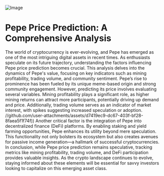 
![Image](https://github.com/user-attachments/assets/d7419ec9-dc67-403f-bf28-8faea5f1f74f)
# Pepe Price Prediction: A Comprehensive Analysis
The world of cryptocurrency is ever-evolving, and Pepe has emerged as one of the most intriguing digital assets in recent times. As enthusiasts speculate on its future trajectory, understanding the factors influencing Pepe price prediction becomes crucial. This analysis delves into the dynamics of Pepe's value, focusing on key indicators such as mining profitability, trading volume, and community sentiment.
Pepe’s rise to prominence has been fueled by its unique meme-based origin and strong community engagement. However, predicting its price involves evaluating several variables. Mining profitability plays a significant role, as higher mining returns can attract more participants, potentially driving up demand and price. Additionally, trading volume serves as an indicator of market interest, with spikes suggesting increased speculation or adoption.
 //github.com/user-attachments/assets/d7419ec9-dc67-403f-bf28-8faea5f1f74f))
Another critical factor is the integration of Pepe into decentralized finance (DeFi) platforms. By enabling staking and yield farming opportunities, Pepe enhances its utility beyond mere speculation. This functionality not only bolsters its ecosystem but also creates avenues for passive income generation—a hallmark of successful cryptocurrencies.
In conclusion, while Pepe price prediction remains speculative, tracking metrics like mining profitability, trading volume, and DeFi participation provides valuable insights. As the crypto landscape continues to evolve, staying informed about these elements will be essential for savvy investors looking to capitalize on this emerging asset class.
